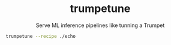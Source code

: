 <p align="center">
    <h1 align="center">trumpetune</h1>
    <p align="center">Serve ML inference pipelines like tunning a Trumpet</p>
</p>



```bash
trumpetune --recipe ./echo
```
